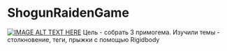 # ShogunRaidenGame


[![IMAGE ALT TEXT HERE](https://img.youtube.com/vi/Zcd6iEEAzbE/0.jpg)](https://www.youtube.com/watch?v=Zcd6iEEAzbE)
Цель - собрать 3 примогема.
Изучили темы - столкновение, теги, прыжки с помощью Rigidbody

